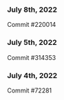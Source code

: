 ### July 8th, 2022

Commit #220014

### July 5th, 2022

Commit #314353


### July 4th, 2022

Commit #72281
